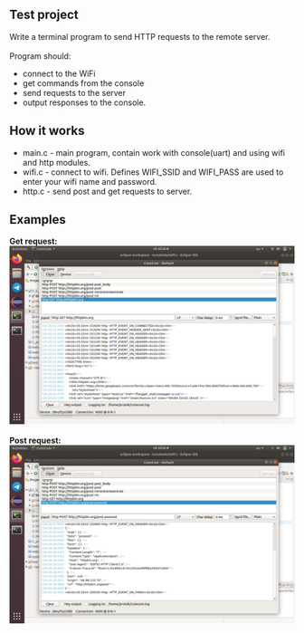 ## Test project 
Write a terminal program to send HTTP requests to the remote server.
<br><br>Program should:
- connect to the WiFi
- get commands from the console
- send requests to the server
- output responses to the console.

## How it works
- main.c - main program, contain work with console(uart) and using wifi and http modules.
- wifi.c - connect to wifi. Defines WIFI_SSID and WIFI_PASS are used to enter your wifi name and password.
- http.c - send post and get requests to server.

## Examples
**Get request:**
<br>  <img src="screenshot_get.png">
<br><br>
**Post request:**
<br>  <img src="screenshot_post.png">
